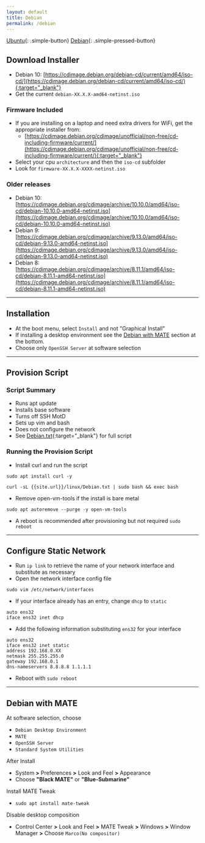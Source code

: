 ```yaml
---
layout: default
title: Debian
permalink: /debian
---
```


[Ubuntu]({{site.url}}/linux){: .simple-button}
[Debian]({{site.url}}/debian){: .simple-pressed-button}

## Download Installer
- Debian 10: [https://cdimage.debian.org/debian-cd/current/amd64/iso-cd/](https://cdimage.debian.org/debian-cd/current/amd64/iso-cd/){:target="_blank"}
- Get the current `debian-XX.X.X-amd64-netinst.iso`

### Firmware Included
- If you are installing on a laptop and need extra drivers for WiFi, get the appropriate installer from:
  - [https://cdimage.debian.org/cdimage/unofficial/non-free/cd-including-firmware/current/](https://cdimage.debian.org/cdimage/unofficial/non-free/cd-including-firmware/current/){:target="_blank"}
- Select your cpu `architecture` and then the `iso-cd` subfolder
- Look for `firmware-XX.X.X-XXXX-netinst.iso`

### Older releases
- Debian 10: [https://cdimage.debian.org/cdimage/archive/10.10.0/amd64/iso-cd/debian-10.10.0-amd64-netinst.iso](https://cdimage.debian.org/cdimage/archive/10.10.0/amd64/iso-cd/debian-10.10.0-amd64-netinst.iso)
- Debian 9: [https://cdimage.debian.org/cdimage/archive/9.13.0/amd64/iso-cd/debian-9.13.0-amd64-netinst.iso](https://cdimage.debian.org/cdimage/archive/9.13.0/amd64/iso-cd/debian-9.13.0-amd64-netinst.iso)
- Debian 8: [https://cdimage.debian.org/cdimage/archive/8.11.1/amd64/iso-cd/debian-8.11.1-amd64-netinst.iso](https://cdimage.debian.org/cdimage/archive/8.11.1/amd64/iso-cd/debian-8.11.1-amd64-netinst.iso)

----

## Installation
- At the boot menu, select `Install` and not "Graphical Install"
- If installing a desktop environment see the [Debian with MATE](#debian-with-mate) section at the bottom.
- Choose only `OpenSSH Server` at software selection

----

## Provision Script

### Script Summary
- Runs apt update
- Installs base software
- Turns off SSH MotD
- Sets up vim and bash
- Does not configure the network
- See [Debian.txt]({{site.url}}/linux/Debian.txt){:target="_blank"} for full script

### Running the Provision Script
- Install curl and run the script
```
sudo apt install curl -y
```
```
curl -sL {{site.url}}/linux/Debian.txt | sudo bash && exec bash
```
- Remove open-vm-tools if the install is bare metal
```
sudo apt autoremove --purge -y open-vm-tools
```
- A reboot is recommended after provisioning but not required `sudo reboot`

----

## Configure Static Network
- Run `ip link` to retrieve the name of your network interface and substitute as necessary
- Open the network interface config file
```
sudo vim /etc/network/interfaces
```
- If your interface already has an entry, change `dhcp` to `static`
```
auto ens32
iface ens32 inet dhcp
```
- Add the following information substituting `ens32` for your interface
```
auto ens32
iface ens32 inet static
address 192.168.0.XX
netmask 255.255.255.0
gateway 192.168.0.1
dns-nameservers 8.8.8.8 1.1.1.1
```
- Reboot with `sudo reboot`

----

## Debian with MATE
At software selection, choose
- `Debian Desktop Environment`
- `MATE`
- `OpenSSH Server`
- `Standard System Utilities`

After Install
- System **>** Preferences **>** Look and Feel **>** Appearance
- Choose **"Black MATE"** or **"Blue-Submarine"**

Install MATE Tweak
 - `sudo apt install mate-tweak`

Disable desktop composition
- Control Center **>** Look and Feel **>** MATE Tweak **>** Windows **>** Window Manager **>** Choose `Marco(No compositor)`
